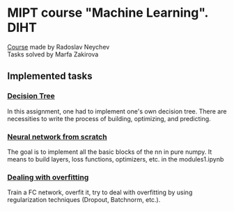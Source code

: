 # MIPT course "Machine Learning". DIHT
[Course](https://github.com/girafe-ai/ml-course/tree/22f_basic) made by Radoslav Neychev <br>
Tasks solved by Marfa Zakirova

## Implemented tasks
### [Decision Tree](https://github.com/marfadita/ML-mipt-basic/blob/main/tasks/0_04_tree/tree_new.py)
In this assignment, one had to implement one's own decision tree. There are necessities to write the process of building, optimizing, and predicting.

### [Neural network from scratch](https://github.com/marfadita/ML-mipt-basic/blob/main/tasks/0_05_nn_from_scratch/modules1.ipynb)
The goal is to implement all the basic blocks of the nn in pure numpy. It means to build layers, loss functions, optimizers, etc. in the modules1.ipynb

### [Dealing with overfitting](https://github.com/marfadita/ML-mipt-basic/blob/main/tasks/lab2/Lab2_DL_part2_overfitting.ipynb)
Train a FC network, overfit it, try to deal with overfitting by using regularization techniques (Dropout, Batchnorm, etc.).
